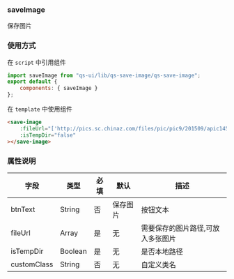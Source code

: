 ### saveImage

保存图片

### 使用方式

在 `script` 中引用组件

```javascript
import saveImage from "qs-ui/lib/qs-save-image/qs-save-image";
export default {
	components: { saveImage }
};
```

在 `template` 中使用组件

```html
<save-image
	:fileUrl="['http://pics.sc.chinaz.com/files/pic/pic9/201509/apic14546.jpg']"
	:isTempDir="false"
></save-image>
```

### 属性说明


| 字段        | 类型    | 必填 | 默认     | 描述                              |
| ----------- | ------- | ---- | -------- | --------------------------------- |
| btnText     | String  | 否   | 保存图片 | 按钮文本                          |
| fileUrl     | Array   | 是   | 无       | 需要保存的图片路径,可放入多张图片 |
| isTempDir   | Boolean | 是   | 无       | 是否本地路径                      |
| customClass | String  | 否   | 无       | 自定义类名                        |